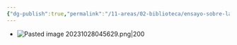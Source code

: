 ```yaml
---
{"dg-publish":true,"permalink":"/11-areas/02-biblioteca/ensayo-sobre-la-ceguera/","noteIcon":""}
---
```


- ![Pasted image 20231028045629.png|200](/img/user/10%20Entrada%20%F0%9F%9B%92/%F0%9F%92%BE%20Adjuntos/Pasted%20image%2020231028045629.png)